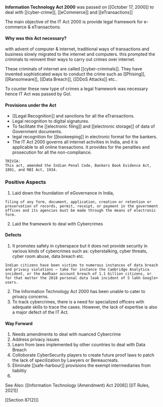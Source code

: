 **Information Technology Act 2000** was passed on [[October 17, 2000]] to deal with [[cyber-crime]], [[eCommerce]] and [[eTransactions]]

The main objective of the IT Act 2000 is provide legal framework for e-commerce  & eTransactions.

#### Why was this Act necessary?
 with advent of computer & internet, traditional ways of transactions and business slowly migrated to the internet and computers. this prompted the criminals to reinvent their ways to carry out crimes over internet.

 These criminals of internet are called [[cyber-criminals]]. They have invented sophisticated ways to conduct the crime such as [[Phising]], [[Ransomware]], [[Data Breach]], [[DDoS Attacks]] etc..

 To counter these new type of crimes a legal framework was necessary hence IT Act was passed by GoI.
 
 
#### Provisions under the Act
- [[Legal Recognition]] and sanctions for all the eTransactions.
- Legal recognition to digital signatures.
- To facilitate the [[electronic filing]] and [[electronic storage]] of data of Government documents.
- legal recognition for [[bookeeping]] in electronic format for the bankers.
- The IT Act 2000 governs all internet activities in India, and it is applicable to all online transactions. It provides for the penalties and prosecution for all the non-compliance.

```
TRIVIA:
This act, amended the Indian Penal Code, Bankers Book Evidence Act, 1891, and RBI Act, 1934.
```



### Positive Aspects
1. Laid down the foundation of eGovernance in India, 
```
filing of any form, document, application, creation or retention or preservation of records, permit, receipt, or payment in the government offices and its agencies must be made through the means of electronic form.
```
2. Laid the framework to deal with Cybercrimes

#### Defects 
1. It  promotes safety in cyberspace but it does not provide security in various kinds of cybercrimes such as: cyberstalking, cyber threats, cyber room abuse, data breach etc.
```
Indian citizens have been victims to numerous instances of data breach and privacy violations – take for instance the Cambridge Analytica incident, or the Aadhaar account breach of 1.1 billion citizens, or for that matter the 2018 personal data leak incident of 5 lakh Google+ users.
```
2. The Information Technology Act 2000 has been unable to cater to privacy concerns.
3. To track cybercrimes, there is a need for specialized officers with adequate skills to trace the cases. However, the lack of expertise is also a major defect of the IT Act.


#### Way Forward
1. Needs amendments to deal with nuanced Cybercrime
2. Address privacy issues
3. Learn from laws implemented by other countries to deal with Data Breach
4. Colloborate CyberSecurity players to create future proof laws to patch the lack of specilization by Lawyers or Bereaucreats.
5. Eliminate [[safe-harbour]] provisions the exempt intermediaries from liabiltiy
6.

See Also:
[[Information Technology (Amendment) Act 2008]]
[[IT Rules, 2021]]

[[Section 87(2)]]